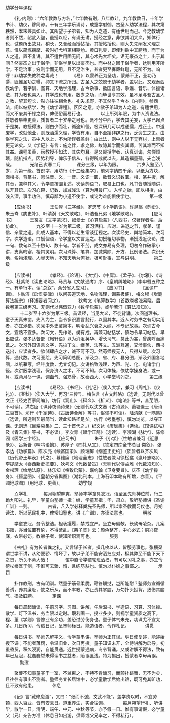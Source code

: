 幼学分年课程


　　《礼·内则》：“六年教数与方名，”七年教有别，八年教让，九年教数日，十年学书计、幼仪，肄简谅。十有三年学乐诵诗，成童学射御。古圣人幼学法程，其次第秩然，本末兼具如此。其所望于子弟者，知为人之道，有适世用而己。今之教幼学者则不然，龆龀入塾，虽授以经，有诵无讲。授经之意，非欲其明大义，知体行也，试题所出故耳。稍长，又舍经而授帖括。其授帖括也，则大失先阐发义理之意。惟以简炼揣摩、投时好弋科第相期勉。黄口乳臭，即使利欲中其腑肠，而于为人之道，置不复讲。其不适世用固无问，其心术先大坏矣。讵无豪杰之士，出于其间？然豪杰之出于俗学，非俗学足以出豪杰也。而中材之困于俗学者，达则用非所学，不足治事；穷则学而无用，且不足治生，甚者更至寡廉鲜耻，无所不为。呜呼！非幼学失教种之毒哉！
　
　　《易》以蒙养正为圣功，蒙养不正，圣功乃隳，匪惟圣功之隳，抑又下流之所归。古圣人之兢兢于幼学者，盖以此。又观泰西教幼学，若字训、图算、天地学浅理，古今杂事、数国言语、歌谣、音乐、体操诸法，其为教也易入，其学成也有用。数岁之功，而毕世享其效。虽不足与吾古圣人之教，挈其短长，然亦往往相合也。礼失求野，不其然乎？今本《内则》，参西法，间以帖括学，为《幼学课程》。区区之意，亦欲子弟知为人之道，有适世用，而又不废其干禄之具，俾便俗而易行也。
　
　　以上所列年限，为中人资说法。性敏者早毕更善，质鲁者二十岁毕之可也。派不分中西，学去其芜妄，大学已起点于是矣。教授得法，则由少而壮，循途知径，极深研几可以成通儒，成正士。中道废学，改就他业，则既涵濡义理，学皆有用，自不至蹈非辟之行，乏资生之策。由俗学究之法，虽中人以上，不为所误者盖鲜；由此法，则中人以下无弃材，上焉者更无论矣。又《学记》有言：施之悖，求之佛，故隐其学而疾其师，苦其难而不知其益。课程虽善，苟教授不如法，其失均耳。是又觊授学者，认真训诲，勿惮烦琐，随机指点，因势利导，俾乐于信从，各得所成就以去，其造福童孺，夫岂浅哉。
　
　　光绪己亥春二月
　
　　课分三级，以年为限。
　
　　六岁入塾至八岁，为第一级。首识字，用坊行《十三经集字》，前列字纳四千余，以纸为方块，面楷书，背篆书，旁注音、义，一音、义识一圜，数音义识数圜。楷、篆并授，解其音，兼释其义，令学童按圜复述。次读韵语书，取易上口也。凡书皆随授随讲，以开其悟。次习心算、记数、加减浅法（算为用最广）。入学之始，即以相授，由浅入深，事半功倍。慎毋鄙为小道不使学，或诧为难能惧使学也。
　
　　第一级

　　【应读书】
　
　　王伯厚《三字经》、罗忠节《小学韵语》、许遯翁《韵史》、朱玉岑《韵史补》、叶清漪《天文歌略》、叶浩吾兄弟《地学歌略》。
　
　　【应习书】
　
　　王箓友《文字蒙求》、奴爱士《心算启蒙》（凡西书，仅著译者名，后仿此）。
　
　　九岁至十一岁为第二级。首习洒扫、应对、进退之节，孝弟、谨信、亲爱之道。此成人基本，不得以老生常谈迂视之。次读经史、舆地简本。次习字。次学造语。口授俚语，令学童以文言达之。初授粗切事物，渐授浅近议论，由一句、数句以至十数句、数十句。学者不劳，成文亦易有条理，切勿令作破承小讲，支离晦塞，桎其灵明。次习珠算、笔算、加减乘除、开方、比例诸法。次识天地、名物浅理。人参天地，不知天地为何状，极可耻事，宜与讲明。
　
　　第二级

　　【应读书】
　
　　《孝经》、《论语》、《大学》、《中庸》、《孟子》、《尔雅》、《诗经》、杜紫纶《读史论略》、马贵与《文献通考》序、《皇朝舆地略》（李申耆五种之一。有单行本。读“总叙”，余分省入应习）。
　
　　【应习书】
　
　　《圣谕广训》、卜舫济《启悟要津》（以问答道天地、名物浅理，训蒙极便）、梅文穆《增删算法统宗》（择浅要者习之）。
　
　　狄考文《笔算数学》（首数卷极浅易晓，后数卷第三级再习。无则代以伟烈亚力《数学启蒙》，或华若汀《算法须知》）。
　
　　十二岁至十六岁为第三级。首读经，当见大义，不徒背诵。次阅道理书。童子天真未凿，先入为主，当令多识嘉言懿行，以固其本。近人时务书之有切实用者，亦宜涉猎。次阅中外史鉴简本，明治乱兴衰之大纲，不专记故事。次诵古今文，宜熟不宜多。次习文，先作论，俟有成，再兼习帖括学，慎勿令早习帖括，早出应试。张孝达督部《輶轩语》以为消沮英华、增长习气，莫此为甚，曾疾呼而痛诋之。次习外国语言文字，先拉丁文、继英、法等文。五洲互通，交涉事伙，西书迭出，应读者多。欲储肆应之才，诚不可不习。然苟师授无人，只得从缓。次习算，通代数。次习图绘，先习简明总图，渐及京、省、府、县分图，渐及外国各地图，以纸摹写，经纬度数，尤宜切记。次讲格致浅理，为声、光、化、电诸学门径。次讲医学浅理，保身济人之术，不可不知。次习体操，依幼学操身法，或一月、或两月尽一课，调血气、强筋骨，故泰西大、小学堂均列之。
　
　　第三级

　　【应读书】
　
　　《易经》、《书经》、《礼记》（俟入大学，兼习《周礼》、《仪礼》）、《春秋》（俟入大学，再习“三传”）、梅伯言《古文辞略》（选读。无则代以曾文正《经史百家简编》。坊行《观止》、《释义》、《析义》、《笔法》等书，甚芜陋，不可读）。洪右臣《课孙夜诵诗录》（无则代以沈文悫《古诗源》、蘅塘退士《唐诗三百首》。坊行《千家诗》、《古唐诗合解》等书，俗谬不可读）。陆清献《一隅集》（选读，所选制艺最简当，读此知路径足矣。坊行《考墨卷》，慎勿浏览，以夺正课。无则选《目耕斋集》二、三十首代之。）纪文达《庚辰集》（选读。《馆课试帖》及《青云集》等书，不必读）。李次青《赋学正鹄》（选读）、李濒湖《脉学》、陈修园《医学三字经》。
　
　　【应习书】
　
　　朱子《小学》（性敏者兼习《近思录》）、吕新吾《呻吟语摘》、苏厚子《四礼从宜》、《钦定四库全书总目·类叙》、张孝达《劝学篇》、陈次亮《续富国策》、顾瑞屏《纲鉴正史约》（质鲁者以齐次风《历代帝王年表》代之）、慕维廉《地理全志》（性敏者兼习徐松龛《瀛环志略》）、李提摩太《泰西新史揽要》、狄考文《代数备旨》（无则代以傅兰雅《代数须知》）、金楷理《绘地法原》、林乐知《格致启蒙》、嘉约翰《卫身要旨》、庆丕《幼学操身》、《恒星图》、《皇朝分省舆图》（湖北刊本。上海石印本略有所增，亦善）。《平圆地球图》（用地球，更善）。
　
　　幼学规

　　△学礼
　
　　每月朔望眜爽，塾师率学童具衣冠，诣至圣先师神位前，行三跪九叩礼。礼毕，学童向塾师一揖；继，学童互揖；毕，肃立，敬听塾师讲《圣谕广训》一则。
　
　　古者，凡入学必释奠先圣先师，所以崇圣教而习仪也。月朔读法，所以范民礼中，俾常知警也。讲《广训》，亦读法意也。
　
　　明敬

　　学童衣冠，务令整洁。袒亵躧履，禁戒宜严。坐立毋偏欹，长幼毋凌杂。几案书籍，亦当位置有伦，不得紊乱。《弟子职》云：颜色整齐，中心必式；夙兴夜寐，衣带必饬。教弟子者，使知所职焉可也。
　
　　服劳

　　《曲礼》有为长者粪之礼，又言谋于长者，操几枚以从，皆服劳事也。张横渠谓世学不讲，从幼便骄、惰坏了，故以子弟不能安洒扫应对，极其弊至不能下天下之贤，所关不綦大哉！
　
　　馆中直令学童轮班洒扫，有可以习礼之事，亦宜令荷杖棒匜于侧，不惟可去骄、惰，且练筋肤也。慎勿以仆婢之事鄙之。
　
　　示罚

　　扑作教刑，古有明训。然童子筋骨柔脆，鞭笞觵挞，岂所能耐？塾师务宜循循善诱，养其廉耻，使之乐从，而不率教，亦止责其掌股，万勿扑头挞背，致伤其脑气，损及脏腑。
　
　　定课

　　每日晨起诵读，午前习字、习图、讲解，午后温书、学造语、习算、习体操。散学、灯下温书，务当限以定时。覯若画一，授业多少，则视学童资质之高下。程、董《学则》言修业有余功，盖恐过劳伤身也。童子体气未充，功课尤不宜太多。几日所习，令载日记，呈塾师标日。能造语者，令作札记。
　
　　讲贯

　　每日讲书，塾师先解字义，令学童串讲，塾师为正其误。明日使复述，能述始授下课；不能者薄罚，令温旧业，次日再授。童子知识未开，全恃讲解为启导。初虽昏贸，积久浸润，自能贯通。近世授蒙通病，专令背诵。又或讲解不得法，致有年已及冠，犹蠢蠢然未得读书之益者，贻误匪浅。特为揭出，授蒙者幸毋再误。
　
　　勤授

　　聚瞢不知事童子于一室，不监束之，不特不肯诵习，而颠扑跳舞，无不为矣，且往往有事出不测者。塾师务宜长居馆中，必学童散学后始出馆，既可免其旷功，且不致有他患。
　
　　休息

　　《记》言“藏修息游”，又曰：“张而不弛，文武不能”。盖学贵以时，不宜劳顿，西人百业，皆有安息日。道重养生，实合往训。
　
　　每月朔望行礼、听讲毕，散学一日。清明、端午、中元、中秋等节，亦予假一日。惟有事请假，必学童父（兄）亲告方准（休息日如出游，须师或父兄率之，不得私行）。
　
　
